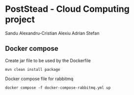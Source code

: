 # PostStead - Cloud Computing project
Sandu Alexandru-Cristian
Alexiu Adrian Stefan

## Docker compose

Create jar file to be used by the Dockerfile
```shell
mvn clean install package
```

Docker compose file for rabbitmq
```shell
docker compose -f docker-compose-rabbitmq.yml up
```